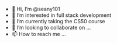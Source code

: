 - 👋 Hi, I’m @seany101
- 👀 I’m interested in full stack development
- 🌱 I’m currently taking the CS50 course
- 💞️ I’m looking to collaborate on ...
- 📫 How to reach me ...

<!---
seany101/seany101 is a ✨ special ✨ repository because its `README.md` (this file) appears on your GitHub profile.
You can click the Preview link to take a look at your changes.
--->
